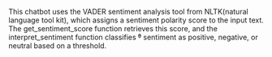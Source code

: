 This chatbot uses the VADER sentiment analysis tool from NLTK(natural language tool kit), which assigns a sentiment polarity score to the input text.
 The get_sentiment_score function retrieves this score, and the interpret_sentiment function classifies ᶿ sentiment as positive, negative, or neutral based on a threshold.
